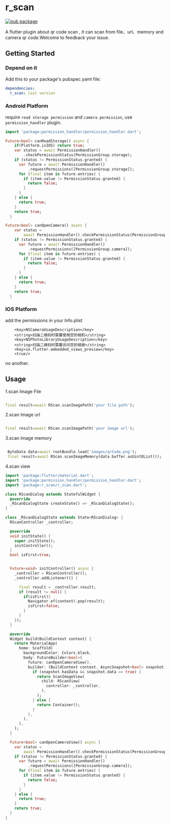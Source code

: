 # r_scan
[![pub package](https://img.shields.io/pub/v/r_scan.svg)](https://pub.dartlang.org/packages/r_scan)

A flutter plugin about qr code scan , it can scan from file、url、memory and camera qr code.Welcome to feedback your issue.

## Getting Started

###  Depend on it

Add this to your package's pubspec.yaml file:
```yaml
dependencies:
  r_scan: last version
```

### Android Platform
require `read storage permission` and `camera permission`, use `permission_handler` plugin.
```dart
import 'package:permission_handler/permission_handler.dart';

Future<bool> canReadStorage() async {
    if(Platform.isIOS) return true;
    var status = await PermissionHandler()
        .checkPermissionStatus(PermissionGroup.storage);
    if (status != PermissionStatus.granted) {
      var future = await PermissionHandler()
          .requestPermissions([PermissionGroup.storage]);
      for (final item in future.entries) {
        if (item.value != PermissionStatus.granted) {
          return false;
        }
      }
    } else {
      return true;
    }
    return true;
  }

Future<bool> canOpenCamera() async {
    var status =
        await PermissionHandler().checkPermissionStatus(PermissionGroup.camera);
    if (status != PermissionStatus.granted) {
      var future = await PermissionHandler()
          .requestPermissions([PermissionGroup.camera]);
      for (final item in future.entries) {
        if (item.value != PermissionStatus.granted) {
          return false;
        }
      }
    } else {
      return true;
    }
    return true;
  }
```

### IOS Platform
add the permissions in your Info.plist
```plist
    <key>NSCameraUsageDescription</key>
	<string>扫描二维码时需要使用您的相机</string>
	<key>NSPhotoLibraryUsageDescription</key>
	<string>扫描二维码时需要访问您的相册</string>
	<key>io.flutter.embedded_views_preview</key>
    <true/>
```
no another.


## Usage
1.scan Image File

```dart

final result=await RScan.scanImagePath('your file path');

```

2.scan Image url

```dart

final result=await RScan.scanImagePath('your image url');

```

3.scan Image memory

```dart

 ByteData data=await rootBundle.load('images/qrCode.png');
 final result=await RScan.scanImageMemory(data.buffer.asUint8List());

```

4.scan view

```dart
import 'package:flutter/material.dart';
import 'package:permission_handler/permission_handler.dart';
import 'package:r_scan/r_scan.dart';

class RScanDialog extends StatefulWidget {
  @override
  _RScanDialogState createState() => _RScanDialogState();
}

class _RScanDialogState extends State<RScanDialog> {
  RScanController _controller;

  @override
  void initState() {
    super.initState();
    initController();
  }
  bool isFirst=true;


  Future<void> initController() async {
    _controller = RScanController();
    _controller.addListener(() {

      final result = _controller.result;
      if (result != null) {
        if(isFirst){
          Navigator.of(context).pop(result);
          isFirst=false;
        }
      }
    });
  }

  @override
  Widget build(BuildContext context) {
    return MaterialApp(
      home: Scaffold(
        backgroundColor: Colors.black,
        body: FutureBuilder<bool>(
          future: canOpenCameraView(),
          builder: (BuildContext context, AsyncSnapshot<bool> snapshot) {
            if (snapshot.hasData && snapshot.data == true) {
              return ScanImageView(
                child: RScanView(
                  controller: _controller,
                ),
              );
            } else {
              return Container();
            }
          },
        ),
      ),
    );
  }

  Future<bool> canOpenCameraView() async {
    var status =
        await PermissionHandler().checkPermissionStatus(PermissionGroup.camera);
    if (status != PermissionStatus.granted) {
      var future = await PermissionHandler()
          .requestPermissions([PermissionGroup.camera]);
      for (final item in future.entries) {
        if (item.value != PermissionStatus.granted) {
          return false;
        }
      }
    } else {
      return true;
    }
    return true;
  }
}

```